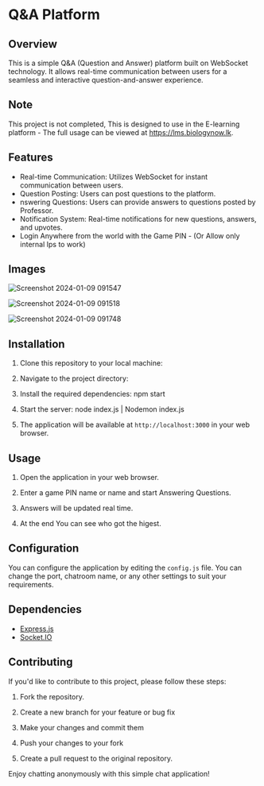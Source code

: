 # Q&A Platform
## Overview

This is a simple Q&A (Question and Answer) platform built on WebSocket technology. It allows real-time communication between users for a seamless and interactive question-and-answer experience.

## Note 

This project is not completed, This is designed to use in the E-learning platform - The full usage can be viewed at https://lms.biologynow.lk.

## Features

- Real-time Communication: Utilizes WebSocket for instant communication between users.
- Question Posting: Users can post questions to the platform.
- nswering Questions: Users can provide answers to questions posted by Professor.
- Notification System: Real-time notifications for new questions, answers, and upvotes.
- Login Anywhere from the world with the Game PIN - (Or Allow only internal Ips to work)

## Images

![Screenshot 2024-01-09 091547](https://github.com/sinethjanidu2003/Q-A-Platform/assets/63631182/f3ccbc12-b7a4-4c7e-a1b2-dbdf66cc5aed)

![Screenshot 2024-01-09 091518](https://github.com/sinethjanidu2003/Q-A-Platform/assets/63631182/b16b8ce3-93e4-44bd-bdfd-c9457158ee09)


![Screenshot 2024-01-09 091748](https://github.com/sinethjanidu2003/Q-A-Platform/assets/63631182/57048602-8929-4f2f-ac32-7446bee1560e)



## Installation

1. Clone this repository to your local machine:

2. Navigate to the project directory:

3. Install the required dependencies:
    npm start

4. Start the server:
    node index.js | Nodemon index.js

5. The application will be available at `http://localhost:3000` in your web browser.

## Usage

1. Open the application in your web browser.

2. Enter a game PIN name or name  and start Answering Questions.

3. Answers will be updated real time.

4. At the end You can see who got the higest.

## Configuration

You can configure the application by editing the `config.js` file. You can change the port, chatroom name, or any other settings to suit your requirements.

## Dependencies

- [Express.js](https://expressjs.com/)
- [Socket.IO](https://socket.io/)

## Contributing

If you'd like to contribute to this project, please follow these steps:

1. Fork the repository.

2. Create a new branch for your feature or bug fix

3. Make your changes and commit them

4. Push your changes to your fork


5. Create a pull request to the original repository.



Enjoy chatting anonymously with this simple chat application!
